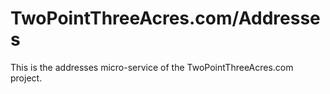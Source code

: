# TwoPointThreeAcres.com/Addresses

This is the addresses micro-service of the TwoPointThreeAcres.com project.